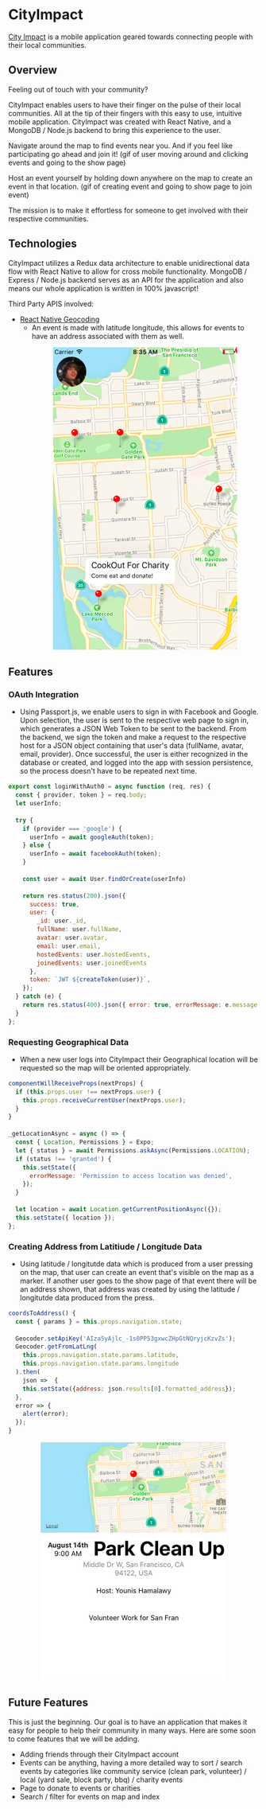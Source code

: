 # CityImpact
[City Impact](https://jonathanlofton.github.io/CityImpactDemo/) is a mobile application geared towards connecting people with their local communities.

## Overview

Feeling out of touch with your community?

CityImpact enables users to have their finger on the pulse of their local communities. All at the tip of their fingers with this easy to use, intuitive mobile application. CityImpact was created with React Native, and a MongoDB / Node.js backend to bring this experience to the user.

Navigate around the map to find events near you. And if you feel like participating go ahead and join it!
(gif of user moving around and clicking events and going to the show page)

Host an event yourself by holding down anywhere on the map to create an event in that location.
(gif of creating event and going to show page to join event)

The mission is to make it effortless for someone to get involved with their respective communities.

## Technologies
  CityImpact utilizes a Redux data architecture to enable unidirectional data flow with React Native to allow for cross mobile functionality. MongoDB / Express / Node.js backend serves as an API for the application and also means our whole application is written in 100% javascript!

  Third Party APIS involved:

   + [React Native Geocoding](https://developers.google.com/maps/documentation/javascript/geocoding)
      - An event is made with latitude longitude, this allows for events to have an address associated with them as well.
    <p align="center">
    <img src="./docs/Mapview.png">
    </p>

## Features
  ### OAuth Integration
  + Using Passport.js, we enable users to sign in with Facebook and Google. Upon selection, the user is sent to the respective web page to sign in, which generates a JSON Web Token to be sent to the backend. From the backend, we sign the token and make a request to the respective host for a JSON object containing that user's data (fullName, avatar, email, provider). Once successful, the user is either recognized in the database or created, and logged into the app with session persistence, so the process doesn't have to be repeated next time.

  ``` javascript
  export const loginWithAuth0 = async function (req, res) {
    const { provider, token } = req.body;
    let userInfo;

    try {
      if (provider === 'google') {
        userInfo = await googleAuth(token);
      } else {
        userInfo = await facebookAuth(token);
      }

      const user = await User.findOrCreate(userInfo)

      return res.status(200).json({
        success: true,
        user: {
          _id: user._id,
          fullName: user.fullName,
          avatar: user.avatar,
          email: user.email,
          hostedEvents: user.hostedEvents,
          joinedEvents: user.joinedEvents
        },
        token: `JWT ${createToken(user)}`,
      });
    } catch (e) {
      return res.status(400).json({ error: true, errorMessage: e.message });
    }
  };
  ```

  ### Requesting Geographical Data
  + When a new user logs into CityImpact their Geographical location will be requested so the map will be oriented appropriately.

  ``` javascript
  componentWillReceiveProps(nextProps) {
    if (this.props.user !== nextProps.user) {
      this.props.receiveCurrentUser(nextProps.user);
    }
  }

  _getLocationAsync = async () => {
    const { Location, Permissions } = Expo;
    let { status } = await Permissions.askAsync(Permissions.LOCATION);
    if (status !== 'granted') {
      this.setState({
        errorMessage: 'Permission to access location was denied',
      });
    }

    let location = await Location.getCurrentPositionAsync({});
    this.setState({ location });
  };
  ```

  ### Creating Address from Latitiude / Longitude Data
  + Using latitude / longitutde data which is produced from a user pressing on the map, that user can create an event that's visible on the map as a marker. If another user goes to the show page of that event there will be an address shown, that address was created by using the latitude / longitutde data produced from the press.

  ``` javascript
  coordsToAddress() {
    const { params } = this.props.navigation.state;

    Geocoder.setApiKey('AIzaSyAjlc_-1s0PP53gxwcZHpGtNQryjcKzvZs');
    Geocoder.getFromLatLng(
      this.props.navigation.state.params.latitude,
      this.props.navigation.state.params.longitude
    ).then(
      json =>  {
      this.setState({address: json.results[0].formatted_address});
    },
    error => {
      alert(error);
    });
  }
```

 <p align="center">
 <img src="./docs/Eventshow.png">
 </p>

## Future Features
  This is just the beginning. Our goal is to have an application that makes it easy for people to help their community in many ways. Here are some soon to come features that we will be adding.

  + Adding friends through their CityImpact account
  + Events can be anything, having a more detailed way to sort / search events by categories like community service (clean park, volunteer) / local (yard sale, block party, bbq) / charity events
  + Page to donate to events or charities
  + Search / filter for events on map and index
